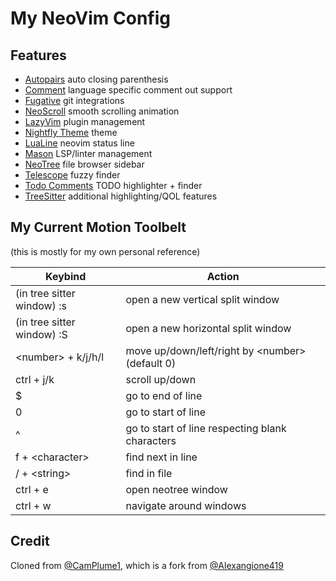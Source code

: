 # My NeoVim Config

## Features

- [Autopairs](https://github.com/windwp/nvim-autopairs) auto closing parenthesis 
- [Comment](https://github.com/numToStr/Comment.nvim) language specific comment out support
- [Fugative](https://github.com/tpope/vim-fugitive) git integrations
- [NeoScroll](https://github.com/karb94/neoscroll.nvim) smooth scrolling animation
- [LazyVim](https://github.com/LazyVim/LazyVim) plugin management
- [Nightfly Theme](https://github.com/bluz71/vim-nightfly-colors?tab=readme-ov-file) theme
- [LuaLine](https://github.com/nvim-lualine/lualine.nvim) neovim status line
- [Mason](https://github.com/williamboman/mason.nvim) LSP/linter management
- [NeoTree](https://github.com/nvim-neo-tree/neo-tree.nvim) file browser sidebar
- [Telescope](https://github.com/nvim-telescope/telescope.nvim) fuzzy finder
- [Todo Comments](https://github.com/folke/todo-comments.nvim) TODO highlighter + finder
- [TreeSitter](https://github.com/nvim-treesitter/nvim-treesitter) additional highlighting/QOL features


## My Current Motion Toolbelt

(this is mostly for my own personal reference)

| Keybind    | Action |
| -------- | ------- |
| (in tree sitter window) :s  |  open a new vertical split window   |
| (in tree sitter window) :S  |  open a new horizontal split window   |
| \<number\> + k/j/h/l | move up/down/left/right by \<number\> (default 0) |
| ctrl + j/k | scroll up/down |
| $ | go to end of line |
| 0 | go to start of line |
| ^ | go to start of line respecting blank characters |
| f + \<character\> | find next in line |
| / + \<string\> | find in file |
| ctrl + e | open neotree window |
| ctrl + w | navigate around windows |



## Credit

Cloned from [@CamPlume1](https://github.com/CamPlume1), which is a fork from [@Alexangione419](https://github.com/alexangione419)
